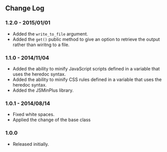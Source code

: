 ## Change Log

### 1.2.0 - 2015/01/01
- Added the `write_to_file` argument.
- Added the `get()` public method to give an option to retrieve the output rather than wiritng to a file.

### 1.1.0 - 2014/11/04
- Added the ability to minify JavaScript scripts defined in a variable that uses the heredoc syntax.
- Added the ability to minify CSS rules defined in a variable that uses the heredoc syntax.
- Added the JSMinPlus library.

### 1.0.1 - 2014/08/14
- Fixed white spaces.
- Applied the change of the base class

### 1.0.0
- Released initially.
